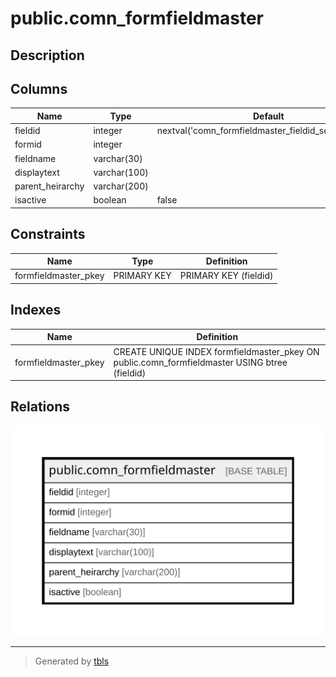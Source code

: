# public.comn_formfieldmaster

## Description

## Columns

| Name | Type | Default | Nullable | Children | Parents | Comment |
| ---- | ---- | ------- | -------- | -------- | ------- | ------- |
| fieldid | integer | nextval('comn_formfieldmaster_fieldid_seq'::regclass) | false |  |  |  |
| formid | integer |  | true |  |  |  |
| fieldname | varchar(30) |  | true |  |  |  |
| displaytext | varchar(100) |  | true |  |  |  |
| parent_heirarchy | varchar(200) |  | true |  |  |  |
| isactive | boolean | false | true |  |  |  |

## Constraints

| Name | Type | Definition |
| ---- | ---- | ---------- |
| formfieldmaster_pkey | PRIMARY KEY | PRIMARY KEY (fieldid) |

## Indexes

| Name | Definition |
| ---- | ---------- |
| formfieldmaster_pkey | CREATE UNIQUE INDEX formfieldmaster_pkey ON public.comn_formfieldmaster USING btree (fieldid) |

## Relations

![er](public.comn_formfieldmaster.svg)

---

> Generated by [tbls](https://github.com/k1LoW/tbls)
